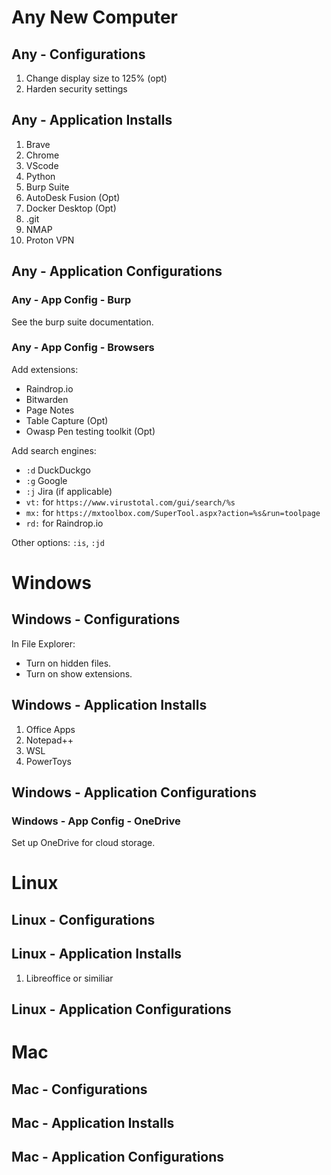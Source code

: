 # Any New Computer
## Any - Configurations
1. Change display size to 125% (opt)
2. Harden security settings
## Any - Application Installs
1. Brave
2. Chrome
3. VScode
4. Python
5. Burp Suite
6. AutoDesk Fusion (Opt)
7. Docker Desktop (Opt)
8. .git
9. NMAP
10. Proton VPN
## Any - Application Configurations
### Any - App Config - Burp
See the burp suite documentation. 
### Any - App Config - Browsers 
Add extensions:
- Raindrop.io
- Bitwarden
- Page Notes
- Table Capture (Opt)
- Owasp Pen testing toolkit (Opt)

Add search engines:
- `:d` DuckDuckgo
- `:g` Google
- `:j` Jira (if applicable)
- `vt:` for `https://www.virustotal.com/gui/search/%s`
- `mx:` for `https://mxtoolbox.com/SuperTool.aspx?action=%s&run=toolpage`
- `rd:` for Raindrop.io

Other options: `:is`, `:jd`

# Windows
## Windows - Configurations
In File Explorer:
- Turn on hidden files.
- Turn on show extensions. 
## Windows - Application Installs
1. Office Apps
2. Notepad++
3. WSL
4. PowerToys
## Windows - Application Configurations
### Windows - App Config - OneDrive
Set up OneDrive for cloud storage. 

# Linux 
## Linux - Configurations
## Linux - Application Installs
1. Libreoffice or similiar
## Linux - Application Configurations

# Mac
## Mac - Configurations
## Mac - Application Installs
## Mac - Application Configurations

